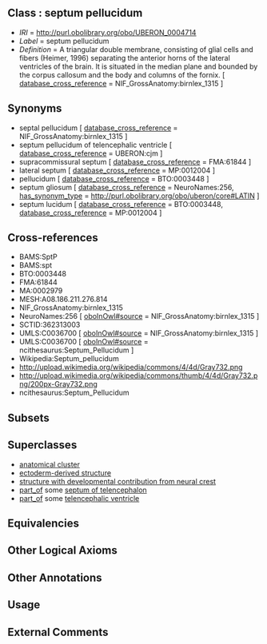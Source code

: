 
## Class : septum pellucidum

 * *IRI* = http://purl.obolibrary.org/obo/UBERON_0004714
 * *Label* = septum pellucidum
 * *Definition* = A triangular double membrane, consisting of glial cells and fibers (Heimer, 1996) separating the anterior horns of the lateral ventricles of the brain. It is situated in the median plane and bounded by the corpus callosum and the body and columns of the fornix. [ [database_cross_reference](../../ef/oboInOwl#hasDbXref.md) = NIF_GrossAnatomy:birnlex_1315 ]

## Synonyms

 * septal pellucidum [ [database_cross_reference](../../ef/oboInOwl#hasDbXref.md) = NIF_GrossAnatomy:birnlex_1315 ]
 * septum pellucidum of telencephalic ventricle [ [database_cross_reference](../../ef/oboInOwl#hasDbXref.md) = UBERON:cjm ]
 * supracommissural septum [ [database_cross_reference](../../ef/oboInOwl#hasDbXref.md) = FMA:61844 ]
 * lateral septum [ [database_cross_reference](../../ef/oboInOwl#hasDbXref.md) = MP:0012004 ]
 * pellucidum [ [database_cross_reference](../../ef/oboInOwl#hasDbXref.md) = BTO:0003448 ]
 * septum gliosum [ [database_cross_reference](../../ef/oboInOwl#hasDbXref.md) = NeuroNames:256, [has_synonym_type](../../pe/oboInOwl#hasSynonymType.md) = http://purl.obolibrary.org/obo/uberon/core#LATIN ]
 * septum lucidum [ [database_cross_reference](../../ef/oboInOwl#hasDbXref.md) = BTO:0003448, [database_cross_reference](../../ef/oboInOwl#hasDbXref.md) = MP:0012004 ]

## Cross-references

 * BAMS:SptP
 * BAMS:spt
 * BTO:0003448
 * FMA:61844
 * MA:0002979
 * MESH:A08.186.211.276.814
 * NIF_GrossAnatomy:birnlex_1315
 * NeuroNames:256 [ [oboInOwl#source](../../ce/oboInOwl#source.md) = NIF_GrossAnatomy:birnlex_1315 ]
 * SCTID:362313003
 * UMLS:C0036700 [ [oboInOwl#source](../../ce/oboInOwl#source.md) = NIF_GrossAnatomy:birnlex_1315 ]
 * UMLS:C0036700 [ [oboInOwl#source](../../ce/oboInOwl#source.md) = ncithesaurus:Septum_Pellucidum ]
 * Wikipedia:Septum_pellucidum
 * http://upload.wikimedia.org/wikipedia/commons/4/4d/Gray732.png
 * http://upload.wikimedia.org/wikipedia/commons/thumb/4/4d/Gray732.png/200px-Gray732.png
 * ncithesaurus:Septum_Pellucidum

## Subsets


## Superclasses

 * [anatomical cluster](../../UBERON/77/UBERON_0000477.md)
 * [ectoderm-derived structure](../../UBERON/21/UBERON_0004121.md)
 * [structure with developmental contribution from neural crest](../../UBERON/14/UBERON_0010314.md)
 * [part_of](../../BFO/50/BFO_0000050.md) some [septum of telencephalon](../../UBERON/46/UBERON_0000446.md)
 * [part_of](../../BFO/50/BFO_0000050.md) some [telencephalic ventricle](../../UBERON/85/UBERON_0002285.md)

## Equivalencies


## Other Logical Axioms


## Other Annotations


## Usage


## External Comments

